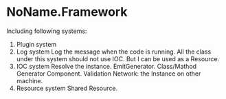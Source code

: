 ﻿# NoName.Framework
  Including following systems:
  1. Plugin system
  2. Log system
    Log the message when the code is running. All the class under this system should not use IOC.
    But I can be used as a Resource.
  3. IOC system
    Resolve the instance.
      EmitGenerator.
      Class/Mathod Generator
      Component.
      Validation
      Network: the Instance on other machine.
  4. Resource system
    Shared Resource.
    
